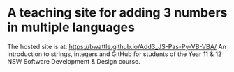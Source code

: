 # A teaching site for adding 3 numbers in multiple languages
The hosted site is at: https://bwattle.github.io/Add3_JS-Pas-Py-VB-VBA/ 
An introduction to strings, integers and GitHub for students of the Year 11 &amp; 12 NSW Software Development &amp; Design course.
